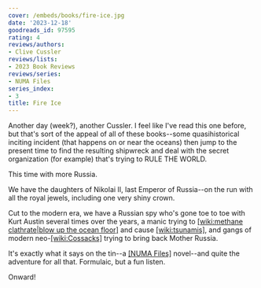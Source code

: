 ```yaml
---
cover: /embeds/books/fire-ice.jpg
date: '2023-12-18'
goodreads_id: 97595
rating: 4
reviews/authors:
- Clive Cussler
reviews/lists:
- 2023 Book Reviews
reviews/series:
- NUMA Files
series_index:
- 3
title: Fire Ice
---
```

Another day (week?), another Cussler. I feel like I've read this one before, but that's sort of the appeal of all of these books--some quasihistorical inciting incident (that happens on or near the oceans) then jump to the present time to find the resulting shipwreck and deal with the secret organization (for example) that's trying to RULE THE WORLD. 

This time with more Russia. 

We have the daughters of Nikolai II, last Emperor of Russia--on the run with all the royal jewels, including one very shiny crown. 

Cut to the modern era, we have a Russian spy who's gone toe to toe with Kurt Austin several times over the years, a manic trying to [[wiki:methane clathrate|blow up the ocean floor]]() and cause [[wiki:tsunamis]](), and gangs of modern neo-[[wiki:Cossacks]]() trying to bring back Mother Russia. 

It's exactly what it says on the tin--a [[NUMA Files]]() novel--and quite the adventure for all that. Formulaic, but a fun listen.

Onward!

<!--more-->